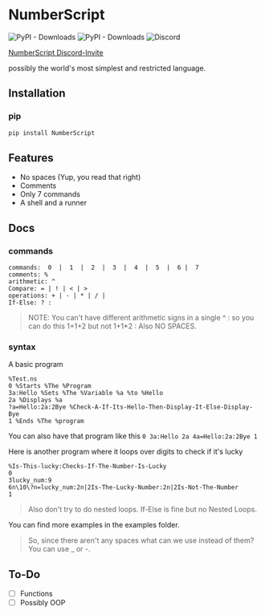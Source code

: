 # NumberScript

![PyPI - Downloads](https://img.shields.io/pypi/dm/NumberScript?color=blue&style=for-the-badge)
![PyPI - Downloads](https://img.shields.io/pypi/dw/NumberScript?color=blue&style=for-the-badge)
![Discord](https://img.shields.io/discord/1005410273609400402?label=Discord&style=social)

[NumberScript Discord-Invite](https://discord.gg/wRXR72zJ6W)

possibly the world's most simplest and restricted language.

## Installation

### pip

```bash
pip install NumberScript
```

## Features

- No spaces (Yup, you read that right)
- Comments
- Only 7 commands
- A shell and a runner

## Docs

### commands

```
commands:  0  |  1  |  2  |  3  |  4  |  5  |  6 |  7
comments: %
arithmetic: ^
Compare: = | ! | < | >
operations: + | - | * | / |
If-Else: ? :
```

>NOTE: You can't have different arithmetic signs in a single ^
>    : so you can do this 1+1+2 but not 1+1*2
>    : Also NO SPACES.

### syntax

A basic program
```
%Test.ns
0 %Starts %The %Program
3a:Hello %Sets %The %Variable %a %to %Hello
2a %Displays %a
?a=Hello:2a:2Bye %Check-A-If-Its-Hello-Then-Display-It-Else-Display-Bye
1 %Ends %The %program
```
You can also have that program like this
`0 3a:Hello 2a 4a=Hello:2a:2Bye 1`

Here is another program where it loops over digits to check if it's lucky
```
%Is-This-lucky:Checks-If-The-Number-Is-Lucky
0
3lucky_num:9
6n\10\?n=lucky_num:2n|2Is-The-Lucky-Number:2n|2Is-Not-The-Number
1
```

>Also don't try to do nested loops. If-Else is fine but no Nested Loops.

You can find more examples in the examples folder.

>So, since there aren't any spaces what can we use instead of them?
>You can use _ or -.

## To-Do

- [ ] Functions
- [ ] Possibly OOP